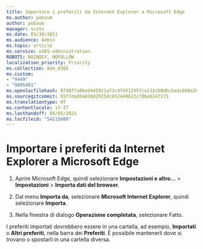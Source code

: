 ```yaml
---
title: Importare i preferiti da Internet Explorer a Microsoft Edge
ms.author: pebaum
author: pebaum
manager: scotv
ms.date: 03/30/2021
ms.audience: Admin
ms.topic: article
ms.service: o365-administration
ROBOTS: NOINDEX, NOFOLLOW
localization_priority: Priority
ms.collection: Adm_O365
ms.custom:
- "9449"
- "9005491"
ms.openlocfilehash: 9748ffa06ed4d5911a73c4fd512957ca132cb9dbcba4c666e263d332a50ac727
ms.sourcegitcommit: b5f7da89a650d2915dc652449623c78be6247175
ms.translationtype: HT
ms.contentlocale: it-IT
ms.lasthandoff: 08/05/2021
ms.locfileid: "54115688"
---
```

# <a name="import-favorites-from-internet-explorer-to-microsoft-edge"></a>Importare i preferiti da Internet Explorer a Microsoft Edge

1. Aprire Microsoft Edge, quindi selezionare **Impostazioni e altro...** > **Impostazioni** > **Importa dati del browser**.

1. Dal menu **Importa da**, selezionare **Microsoft Internet Explorer**, quindi selezionare **Importa**.

1. Nella finestra di dialogo **Operazione completata**, selezionare Fatto.

I preferiti importati dovrebbero essere in una cartella, ad esempio, **Importati** o **Altri preferiti**, nella barra dei **Preferiti**. È possibile mantenerli dove si trovano o spostarli in una cartella diversa.